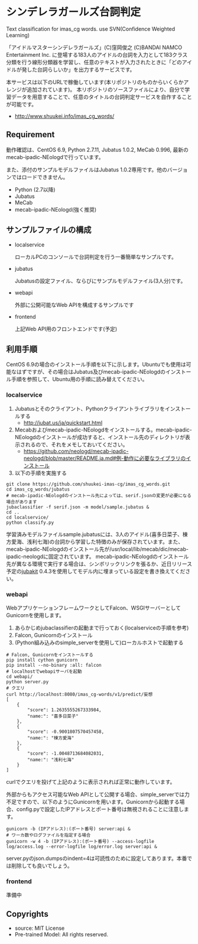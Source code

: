 # シンデレラガールズ台詞判定
Text classification for imas_cg words. use SVN(Confidence Weighted Learning)

「アイドルマスターシンデレラガールズ」(C)窪岡俊之 (C)BANDAI NAMCO Entertainment Inc. に登場する183人のアイドルの台詞を入力として183クラス分類を行う線形分類器を学習し、任意のテキストが入力されたときに「どのアイドルが発した台詞らしいか」を出力するサービスです。

本サービスは以下のURLで稼働しています(本リポジトリのものからいくらかアレンジが追加されています)。
本リポジトリのソースファイルにより、自分で学習データを用意することで、任意のタイトルの台詞判定サービスを自作することが可能です。

- http://www.shuukei.info/imas_cg_words/


## Requirement
動作確認は、CentOS 6.9, Python 2.7.11, Jubatus 1.0.2, MeCab 0.996, 最新のmecab-ipadic-NEologdで行っています。

また、添付のサンプルモデルファイルはJubatus 1.0.2専用です。他のバージョンではロードできません。

- Python (2.7以降)
- Jubatus
- MeCab
- mecab-ipadic-NEologd(強く推奨)


## サンプルファイルの構成

- localservice

    ローカルPCのコンソールで台詞判定を行う一番簡単なサンプルです。

- jubatus

    Jubatusの設定ファイル、ならびにサンプルモデルファイル(3人分)です。

- webapi

    外部に公開可能なWeb APIを構成するサンプルです

- frontend

    上記Web API用のフロントエンドです(予定)


## 利用手順
CentOS 6.9の場合のインストール手順を以下に示します。Ubuntuでも使用は可能なはずですが、その場合はJubatus及びmecab-ipadic-NEologdのインストール手順を参照して、Ubuntu用の手順に読み替えてください。

### localservice
1. Jubatusとそのクライアント、Pythonクライアントライブラリをインストールする
	- http://jubat.us/ja/quickstart.html
2. Mecabおよびmecab-ipadic-NEologdをインストールする。mecab-ipadic-NEologdのインストールが成功すると、インストール先のディレクトリが表示されるので、それをメモしておいてください。
	- https://github.com/neologd/mecab-ipadic-neologd/blob/master/README.ja.md#例-動作に必要なライブラリのインストール
3. 以下の手順を実施する
~~~
git clone https://github.com/shuukei-imas-cg/imas_cg_words.git
cd imas_cg_words/jubatus
# mecab-ipadic-NEologdのインストール先によっては、serif.jsonの変更が必要になる場合があります
jubaclassifier -f serif.json -m model/sample.jubatus &
cd ..
cd localservice/
python classify.py
~~~

学習済みモデルファイルsample.jubatusには、3人のアイドル(喜多日菜子、棟方愛海、浅利七海)の台詞から学習した特徴のみが保存されています。また、mecab-ipadic-NEologdのインストール先が/usr/local/lib/mecab/dic/mecab-ipadic-neologdに固定されています。
mecab-ipadic-NEologdのインストール先が異なる環境で実行する場合は、シンボリックリンクを張るか、近日リリース予定の[jubakit](https://github.com/jubatus/jubakit) 0.4.3を使用してモデル内に埋まっている設定を書き換えてください。


### webapi
WebアプリケーションフレームワークとしてFalcon、WSGIサーバーとしてGunicornを使用します。

1. あらかじめjubaclassifierの起動まで行っておく(localserviceの手順を参考)
2. Falcon, Gunicornのインストール
3. (Python組み込みのsimple_serverを使用して)ローカルホストで起動する
~~~
# Falcon, Gunicornをインストールする
pip install cython gunicorn
pip install --no-binary :all: falcon
# localhostでwebapiサーバを起動
cd webapi/
python server.py
# クエリ
curl http://localhost:8080/imas_cg-words/v1/predict/妄想
[
    {
        "score": 1.2635555267333984,
        "name:": "喜多日菜子"
    },
    {
        "score": -0.9001807570457458,
        "name:": "棟方愛海"
    },
    {
        "score": -1.0048713684082031,
        "name:": "浅利七海"
    }
]
~~~
curlでクエリを投げて上記のように表示されれば正常に動作しています。

外部からもアクセス可能なWeb APIとして公開する場合、simple_serverでは力不足ですので、以下のようにGunicornを用います。Gunicornから起動する場合、config.pyで設定したIPアドレスとポート番号は無視されることに注意します。
~~~
gunicorn -b (IPアドレス):(ポート番号) server:api &
# ワーカ数やログファイルを指定する場合
gunicorn -w 4 -b (IPアドレス):(ポート番号) --access-logfile log/access.log --error-logfile log/error.log server:api &
~~~

server.pyのjson.dumpsのindent=4は可読性のために設定してあります。本番では削除しても良いでしょう。

### frontend
準備中


## Copyrights
- source: MIT License
- Pre-trained Model: All rights reserved.
